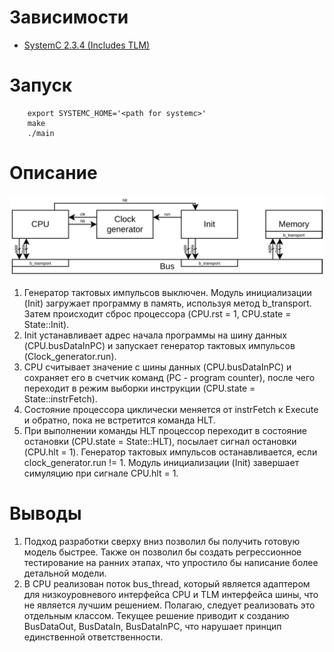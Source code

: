 # Зависимости

- [SystemC 2.3.4 (Includes TLM)](https://www.accellera.org/downloads/standards/systemc)

# Запуск

```
    export SYSTEMC_HOME='<path for systemc>'
    make
    ./main
```

# Описание

![doc/schema.png](doc/schema.png)

1. Генератор тактовых импульсов выключен. Модуль инициализации (Init) загружает программу в память, используя метод b_transport. Затем происходит сброс процессора (CPU.rst = 1, CPU.state = State::Init).
2. Init устанавливает адрес начала программы на шину данных (CPU.busDataInPC) и запускает генератор тактовых импульсов (Clock_generator.run).
3. CPU считывает значение с шины данных (CPU.busDataInPC) и сохраняет его в счетчик команд (PC - program counter), после чего переходит в режим выборки инструкции (CPU.state = State::instrFetch).
4. Состояние процессора циклически меняется от instrFetch к Execute и обратно, пока не встретится команда HLT.
5. При выполнении команды HLT процессор переходит в состояние остановки (CPU.state = State::HLT), посылает сигнал остановки (CPU.hlt = 1). Генератор тактовых импульсов останавливается, если clock_generator.run != 1. Модуль инициализации (Init) завершает симуляцию при сигнале CPU.hlt = 1.

# Выводы 

1. Подход разработки сверху вниз позволил бы получить готовую модель быстрее. Также он позволил бы создать регрессионное тестирование на ранних этапах, что упростило бы написание более детальной модели.
2. В CPU реализован поток bus_thread, который является адаптером для низкоуровневого интерфейса CPU и TLM интерфейса шины, что не является лучшим решением. Полагаю, следует реализовать это отдельным классом. Текущее решение приводит к созданию BusDataOut, BusDataIn, BusDataInPC, что нарушает принцип единственной ответственности.
